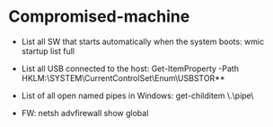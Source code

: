 # Compromised-machine

* List all SW that starts automatically when the system boots: wmic startup list full

* List all USB connected to the host: Get-ItemProperty -Path HKLM:\SYSTEM\CurrentControlSet\Enum\USBSTOR\*\*

* List of all open named pipes in Windows: get-childitem \\.\pipe\

* FW: netsh advfirewall show global
